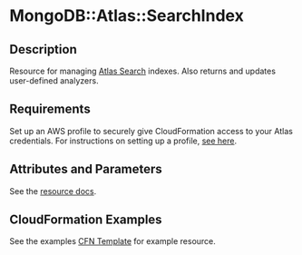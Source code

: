# MongoDB::Atlas::SearchIndex

## Description
Resource for managing [Atlas Search](https://www.mongodb.com/docs/api/doc/atlas-admin-api-v2/group/endpoint-teams) indexes.
Also returns and updates user-defined analyzers.

## Requirements

Set up an AWS profile to securely give CloudFormation access to your Atlas credentials.
For instructions on setting up a profile, [see here](/README.md#mongodb-atlas-api-keys-credential-management).

## Attributes and Parameters

See the [resource docs](./docs/README.md).

## CloudFormation Examples

See the examples [CFN Template](/examples/searchIndex.json) for example resource.
